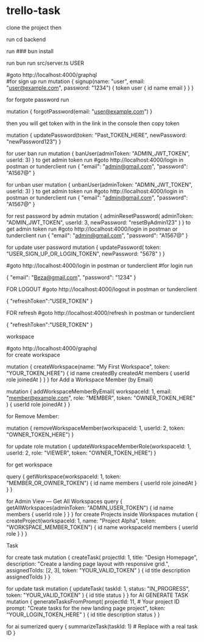 # trello-task
clone the project then 

run cd backend

run ### bun install

run bun run src/server.ts
 USER 

#goto http://localhost:4000/graphql  
#for sign up run
  mutation {
  signup(name: "user", email: "user@example.com", password: "1234") {
    token
    user {
      id
      name
      email
    }
  }
}

for forgote password run 

mutation {
  forgotPassword(email: "user@example.com")
}

then you will get token with in the link  in the console then copy token 

mutation {
  updatePassword(token: "Past_TOKEN_HERE", newPassword: "newPassword123")
}

for user ban run 
mutation {
  banUser(adminToken: "ADMIN_JWT_TOKEN", userId: 3)
}
to get admin token run 
#goto http://localhost:4000/login in postman or tunderclient run
{
  "email": "admin@gmail.com",
  "password": "A1567@"
}

for unban user 
mutation {
  unbanUser(adminToken: "ADMIN_JWT_TOKEN", userId: 3)
}
to get admin token run 
#goto http://localhost:4000/login in postman or tunderclient run
{
  "email": "admin@gmail.com",
  "password": "A1567@"
}


for rest password by admin
mutation {
  adminResetPassword(
    adminToken: "ADMIN_JWT_TOKEN",
    userId: 3,
    newPassword: "resetByAdmin123"
  )
}
to get admin token run 
#goto http://localhost:4000/login in postman or tunderclient run
{
  "email": "admin@gmail.com",
  "password": "A1567@"
}


for update user password 
mutation {
  updatePassword(
    token: "USER_SIGN_UP_OR_LOGIN_TOKEN", 
    newPassword: "5678"
  )
}




#goto http://localhost:4000/login in postman or tunderclient 
#for login run 

{
  "email": "Beza@gmail.com",
  "password": "1234"
}

FOR LOGOUT #goto http://localhost:4000/logout in postman or tunderclient 

{
"refreshToken":"USER_TOKEN"
}

FOR refresh #goto http://localhost:4000/refresh in postman or tunderclient 

{
"refreshToken":"USER_TOKEN"
}





 workspace 

 
#goto http://localhost:4000/graphql  
for create workspace

mutation {
  createWorkspace(name: "My First Workspace", token: "YOUR_TOKEN_HERE") {
    id
    name
    createdBy
    createdAt
    members {
      userId
      role
      joinedAt
    }
  }
}
for Add a Workspace Member (by Email) 

mutation {
  addWorkspaceMemberByEmail(
    workspaceId: 1,
    email: "member@example.com",
    role: "MEMBER",
    token: "OWNER_TOKEN_HERE"
  ) {
    userId
    role
    joinedAt
  }
}

for  Remove Member:

mutation {
  removeWorkspaceMember(workspaceId: 1, userId: 2, token: "OWNER_TOKEN_HERE")
}

for update role 
mutation {
  updateWorkspaceMemberRole(workspaceId: 1, userId: 2, role: "VIEWER", token: "OWNER_TOKEN_HERE")
}

for get workspace

query {
  getWorkspace(workspaceId: 1, token: "MEMBER_OR_OWNER_TOKEN") {
    id
    name
    members {
      userId
      role
      joinedAt
    }
  }
}

for Admin View — Get All Workspaces
query {
  getAllWorkspaces(adminToken: "ADMIN_USER_TOKEN") {
    id
    name
    members {
      userId
      role
    }
  }
}
for create Projects inside Workspaces
mutation {
  createProject(workspaceId: 1, name: "Project Alpha", token: "WORKSPACE_MEMBER_TOKEN") {
    id
    name
    workspaceId
    members {
      userId
      role
    }
  }
}


Task 


for create task 
mutation {
  createTask(
    projectId: 1,
    title: "Design Homepage",
    description: "Create a landing page layout with responsive grid.",
    assignedToIds: [2, 3],
    token: "YOUR_VALID_TOKEN"
  ) {
    id
    title
    description
    assignedToIds
  }
}

for update task
mutation {
  updateTask(
    taskId: 1,
    status: "IN_PROGRESS",
    token: "YOUR_VALID_TOKEN"
  ) {
    id
    title
    status
  }
}
for AI GENERATE TASK 
mutation {
  generateTasksFromPrompt(
    projectId: 11,  # Your project ID
    prompt: "Create tasks for the new landing page project",
    token: "YOUR_LOGIN_TOKEN_HERE"
  ) {
    id
    title
    description
    status
  }
}


for ai sumerized 
query {
  summarizeTask(taskId: 1)  # Replace with a real task ID
}










